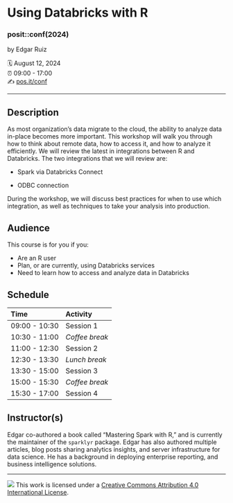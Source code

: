 # Using Databricks with R

### posit::conf(2024)

by Edgar Ruiz

:spiral_calendar: August 12, 2024\
:alarm_clock: 09:00 - 17:00\
:writing_hand: [pos.it/conf](http://pos.it/conf)

------------------------------------------------------------------------

## Description

As most organization’s data migrate to the cloud, the ability to analyze
data in-place becomes more important. This workshop will walk you
through how to think about remote data, how to access it, and how to
analyze it efficiently. We will review the latest in integrations
between R and Databricks. The two integrations that we will review are:

- Spark via Databricks Connect

- ODBC connection

During the workshop, we will discuss best practices for when to use
which integration, as well as techniques to take your analysis into
production.

## Audience

This course is for you if you:

- Are an R user
- Plan, or are currently, using Databricks services
- Need to learn how to access and analyze data in Databricks

## Schedule

| Time          | Activity       |
|:--------------|:---------------|
| 09:00 - 10:30 | Session 1      |
| 10:30 - 11:00 | *Coffee break* |
| 11:00 - 12:30 | Session 2      |
| 12:30 - 13:30 | *Lunch break*  |
| 13:30 - 15:00 | Session 3      |
| 15:00 - 15:30 | *Coffee break* |
| 15:30 - 17:00 | Session 4      |

## Instructor(s)

Edgar co-authored a book called “Mastering Spark with R,” and is
currently the maintainer of the `sparklyr` package. Edgar has also
authored multiple articles, blog posts sharing analytics insights, and
server infrastructure for data science. He has a background in deploying
enterprise reporting, and business intelligence solutions.

------------------------------------------------------------------------

![](https://i.creativecommons.org/l/by/4.0/88x31.png) This work is
licensed under a [Creative Commons Attribution 4.0 International
License](https://creativecommons.org/licenses/by/4.0/).
